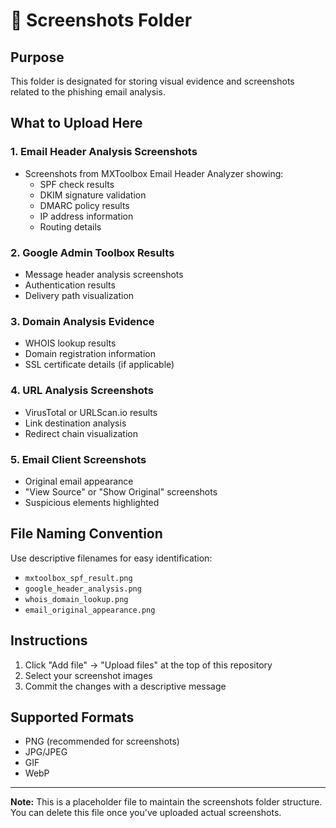 # 📸 Screenshots Folder

## Purpose
This folder is designated for storing visual evidence and screenshots related to the phishing email analysis.

## What to Upload Here

### 1. Email Header Analysis Screenshots
- Screenshots from MXToolbox Email Header Analyzer showing:
  - SPF check results
  - DKIM signature validation
  - DMARC policy results
  - IP address information
  - Routing details

### 2. Google Admin Toolbox Results
- Message header analysis screenshots
- Authentication results
- Delivery path visualization

### 3. Domain Analysis Evidence
- WHOIS lookup results
- Domain registration information
- SSL certificate details (if applicable)

### 4. URL Analysis Screenshots
- VirusTotal or URLScan.io results
- Link destination analysis
- Redirect chain visualization

### 5. Email Client Screenshots
- Original email appearance
- "View Source" or "Show Original" screenshots
- Suspicious elements highlighted

## File Naming Convention
Use descriptive filenames for easy identification:
- `mxtoolbox_spf_result.png`
- `google_header_analysis.png`
- `whois_domain_lookup.png`
- `email_original_appearance.png`

## Instructions
1. Click "Add file" → "Upload files" at the top of this repository
2. Select your screenshot images
3. Commit the changes with a descriptive message

## Supported Formats
- PNG (recommended for screenshots)
- JPG/JPEG
- GIF
- WebP

---

**Note:** This is a placeholder file to maintain the screenshots folder structure. You can delete this file once you've uploaded actual screenshots.

